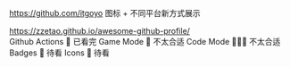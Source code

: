 https://github.com/itgoyo      图标 + 不同平台新方式展示


https://zzetao.github.io/awesome-github-profile/   
Github Actions 🤖    已看完
Game Mode 🚀         不太合适
Code Mode 👨🏽‍💻         不太合适
Badges 🎫            待看
Icons 🎯             待看